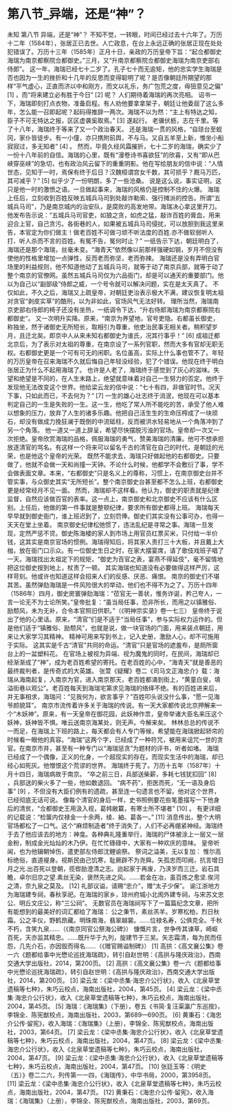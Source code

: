 # 第八节_异端，还是“神”？

未知
第八节
异端，还是“神”？
不知不觉，一转眼，时间已经过去十六年了。万历十二年（1584年），张居正已去世。人亡政息，在台上永远正确的张居正现在处处犯错误了。万历十三年（1585年）正月十日，亲政的万历皇帝下旨：“起佥都御史海瑞为南京都察院佥都御史。”三月，又“升南京都察院佥都御史海瑞为南京吏部右侍郎”。
这一年，海瑞已经七十二岁了。孔子七十而无逾矩，他的忠实学生海瑞是否也因为一生的挫折和十几年的反思而变得聪明了呢？是否像朝廷所期望的那样“平气虚心，正直而济以中和刚方，而文以礼乐，务广包荒之度，毋狃意见之偏”
[1]
，而“将来建立必有胜于今日”
[2]
呢？
人们期待着海瑞的再次亮相。
诏书一下，海瑞即刻打点衣物，准备启程。有人劝他要拿拿架子，朝廷让他委屈了这么多年，怎么能一召即起呢？起码得推辞一两次。海瑞不以为然：“主上有特达之知，臣子不可无特达之报，区区虚袭奚取焉。”
[3]
遂起行。
老骥伏枥，志在千里。等了十八年，海瑞终于等来了又一个政治春天。
还是海瑞一贯的风格，“自琼台至蚬冈，家仆皆徒步。有一小僮，亦只携附前舆，不与马。又自五羊至上新，惟坐小船寂寂过，多无知者”
[4]
。
然而，毕竟久经风霜摧折，七十二岁的海瑞，确实少了一份十八年前的自信。海瑞的心里，既有“漫卷诗书喜欲狂”的欣喜，又有“即从巴峡穿巫峡”的急切，也有政治风云留下的重重阴影。他在写给朋友的信中说：“人情世态，见知于一时，焉保有终于后日？汉魏桓谓宫女千数，其可损乎？厩马万匹，其可减乎？”
[5]
似乎少了一份明朗，多了一些沧桑。
说是这么说，事实证明，这只是他一时的激愤之语。一旦做起事来，海瑞的风格仍是控制不住的火爆。
海瑞上任后，立刻收到百姓反映五城兵马司到处敲诈勒索、强行摊派的控告。所谓“五城兵马司”，乃是南京城内的治安队，是腐败的高发地带。海瑞决心拿这里开刀。他发布告示说：“五城兵马司官吏，如狼之贪，如虎之猛，敲诈百姓的膏血，用来迎合上官，自己贪污。各街巷的人，如果被五城兵马司侵扰，可以放胆到我这里来告，本官定为你们做主！做老百姓不可做刁顽不听法度的百姓.亦不做软弱听人打、听人杀而不言的百姓。有冤不告，冤何时止？”
一纸告示下达，朝廷明白了，海瑞还是那个海瑞，丝毫未变。“海青天”依然像以前那样强硬如钢，岁月不但没有使他的性格里增加一点弹性，反而老而弥坚，老而弥辣。
海瑞还是没有弄明白官场里的利益规则，他不知道他动了五城兵马司，就等于动了南京兵部，就等于动了整个南京的官僚网。虽然五城兵马司仅为六品衙门，却是可以通天的重要部门。他以为自己以“副部级”侍郎之威，一个号令就可以解决问题，实在是太天真了。
不仅如此，不久之后，海瑞又上疏皇帝，对朝廷吏治表示极大不满，建议恢复明太祖对贪官“剥皮实草”的酷刑，以为非如此，官场风气无法好转。
理所当然，海瑞南京吏部右侍郎的椅子还没有坐热，一纸调令下达，“升右侍郎海瑞为南京都察院右都御史”。
又一次明升实降。原来，“南京为养望地，官号吏隐。右都虽长御史，称独坐，然于诸御史无所短长，取相引为尊重，他吏治民事无相关者。稍积望岁月，且迁北矣。即京中人从来未知右都御史为谁氏，况其行事乎！”
[6]
成祖迁都北京后，为了表示对太祖的尊重，在南京设了一系列官职，然而大多有官却无职无权。右都御史更是一个可有可无的闲职。名位虽高，实际上什么事也管不了。年轻的万历皇帝在召来海瑞不久就后悔自己年轻没经验，犯了个错误。他现在终于明白张居正为什么不起用海瑞了。
也许是人老了，海瑞终于感觉到了灰心的滋味。失望和绝望是不同的，在人生末路上，绝望就意味着对自己一生努力的否定。他终于发现他无法改变这个世界。他给梁云龙的信中说：“七十有四，非做官时节。况天下事，只如此而已，不去何为？”
[7]
一生的雄心壮志终于消泯，他现在可以基本判定自己的一生是失败的一生。这一生，他吃了常人所不能吃的苦，承受了他人难以想象的压力，放弃了人生的诸多乐趣。他把自己活生生的生命压榨成了一块顽石，却没有做成力挽狂澜于既倒的中流砥柱，反而被洪水轻易地从一个角落冲到了另一个角落。
他一道又一道上辞呈，希望尽快摆脱污浊的官场。皇帝却一次又一次拒绝。皇帝欣赏海瑞的品格，佩服海瑞的勇气，赞美海瑞的清廉。他可不想承担放逐清官的骂名。有这样一个将来可以留名千古的清官在自己的时代，是朝廷的光荣，也是他这个皇帝的光荣。
既然不能求去，海瑞只好做起他的右都御史。只要做了，他就不会做一天和尚撞一天钟。不论什么时候，他都学不会敷衍了事，学不会做表面文章。本来，“右都御史”只是名义上的尊称，习惯上，在南京御史台并不管实事，与众御史其实“无所短长”。整个南京御史台甚至都不怎么上班，右都御史更是经常经月不见一面。
然而，海瑞却不这样看。他认为，御史的职责就是纪律监督，自然应该做百官的表率。这一点上，南京御史和北京御史不应该有什么区别。上任后，他做的第一件事就是整顿纪律，要求所有御史都得上班。
海瑞每天早早就到御史衙门，谁上班迟到了，立刻罚俸。御史们其实没有公事可办，也得一天天在堂上坐着。
南京御史纪律松弛惯了，违法乱纪是寻常之事。海瑞一旦发现，定然严惩不贷。御史陈海楼的家人到市场上用官员红票买米，只付给一半价钱，这其实是南京官场的惯例。海瑞得知后，将其家人责打三十大板，并且戴上大枷，放在衙门口示众。有一位御史生日之时，在家大摆宴席，请了歌伎戏班子唱了一天。海瑞找出太祖定下的规矩，“御史为百官之表，宴燕不得延伎”，毫不留情地把这位御史按到地上，杖责了一顿。
其实海瑞也知道没有必要做得这样严厉，这样苛刻。他或许也知道这样会招来人们的反感、厌恶、痛恨。
南京的御史们不堪其苦。虽然弹劾海瑞是一件风险很大的举动，他们也不得不为之了。万历十四年（1586年）四月，御史房寰弹劾海瑞：“莅官无一善状，惟务诈诞，矜己夸人，一言一论无不为士论所笑。”皇帝批复：“虽当局任事，恐非所长，而用之以镇雅俗、励颓风，未为无补，合令本官照旧供职。”（《明神宗实录》卷一七三）
皇帝终于说出了他的心里话。原来，“清官”们是不适于“当局任事”，参与实际权力运作的。但是他们适于“镇雅俗、励颓风”，也就是说，做一块官场的门面，用来装点朝廷，用来让大家学习其精神。
精神可用来写到书上，记入史册，激励人心，却不可施用于实际。
这其实是千古“清官”共同的命运。“清官”只是官场的遮羞布，是厕所窗台上的一盆塑料花。
在官场上被视为异端、视为魔鬼的同时，在民间，海瑞却已经渐渐成了“神”，成为老百姓希望的寄托。在老百姓的心中，“海青天”就是善恶的最终裁判者，是传奇式的大英雄。
张萱《疑耀》卷二《司马文正海忠介》载：海瑞从海南起复，入南京为官，进入南京那天，老百姓都涌到街上，“黄童白叟，填溢街巷以观公”。老百姓每天到海瑞宅第求见海瑞的络绎不绝。有的百姓进来后，并无事相求，海瑞问：“见我何为，欲言事乎？”百姓叩头说没什么事，“愿一见海爷颜貌耳”。
南京市流传着许多关于海瑞的传说。有一天大家都传说北京押解来一个“木妖神”。原来，有一天皇帝在御花园，此妖神作祟，皇帝举诸大臣名来压这个妖神，妖神皆不惧。唯云送南京海某处，则无声。今解来矣。
林林总总的传说不一而足，在海瑞上下班的路上，每天都会有人专门等候，希望能在海瑞掀起轿帘的时候看一眼他的真容。“海瑞”这两个字，已经成了一种符咒，被用来诅咒一世的贪官。在南京市井，甚至有一种专门以“海瑞惩贪”为题材的评书，听者如堵。
海瑞已经成了一个偶像，正义的化身，一个超现实的存在。而现实生活中的海瑞，却已经心如死灰。他憎恨这个荒谬的世界。
海瑞终于死了。万历十五年（1587年）十月十四日，海瑞病故于南京。
“卒之前三日，兵部送柴薪，多耗七钱犹扣回”
[8]
，兵部送的柴火多了一些，他如数退回。
“病不药”，拒医而死，“无一语及身后事”
[9]
，不但没有大臣们例有的遗疏，甚至连一句遗言也不留。他对这个世界，已经彻底无话可说。
像每个清官的身后一样，史书照例要花些笔墨描写一下他身后的清贫，“佥都御史王用汲入视，葛帏敝籯，有寒士所不堪者”
[10]
。
有更详细的记载说：“检箧内仅禄金一十余两，绫、紬、葛各一。”
[11]
消息传出，整个大明官场都松了一口气。这个“麻烦制造者”终于消失了，人们不必再绷紧神经。海瑞终于去了他应该去的地方：神龛。各种典礼隆重举行，海瑞的尸体被涂上一层又一层金粉，制成金光灿灿的木乃伊。在忙忙碌碌中，大家有一种欢庆的意味。
皇帝听闻，也为他辍朝悼伤，遣吏部左侍郎沈鲤谕祭。
祭词之溢美，无以复加：
惟尔高标绝俗，直道褆身。视斯民由己饥寒，耻厥辟不为尧舜。矢孤忠而叩阙，抗言增日月之光.出百死以登朝，揽辔励澄清之志。迨起家于再废，乃浃岁而三迁。岩石具瞻，卓尔旧京之望.素丝无染，褒然先进之风。……若金在冶，虽百炼之愈坚.俟河之清，奈九泉之莫及。
[12]
礼部议谥，请赐“忠介”，赠“太子少保”。
谕江浙地方为海瑞建专祠，春秋享祀。在海瑞的家乡，琼州府城小北阂外建专祠，与宋苏文忠公、明丘文庄公，称“三公祠”。
无数官员在海瑞祠写下了一篇篇纪念文章，把所有能想到的最美好的词汇都给了海瑞：
公之秉节，素丝羔羊。岁寒松柏，烈日秋霜。公之丰仪，野鹤昂藏。明珠南海，翡翠越裳。……位禄名寿，公俱克全。千秋不朽，含笑九泉……（《南京同官公祭海公碑》）
慷慨片言，世争传其谏草，崎岖百死，天亦监其精忠。……既升华于九列，旋建节于三吴。矢志霜清，每为民而任怨，几先介石，亦因毁而得名……（《赠官赐谥制碑》）
[1]
高拱：《高文襄公集》卷一六《题都给事中光懋论巡抚海瑞疏》，转引自赵世明：《高拱与隆庆政治》，西南交通大学出版社，2014，第200页。
[2]
高拱：《高文襄公集》卷一六《题都给事中光懋论巡抚海瑞疏》，转引自赵世明：《高拱与隆庆政治》，西南交通大学出版社，2014，第200页。
[3]
梁云龙：《梁中丞集·海忠介公行状》，收入《北泉草堂遗稿等七种》，朱巧云校点，海南出版社，2004，第45页。
[4]
梁云龙：《梁中丞集·海忠介公行状》，收入《北泉草堂遗稿等七种》，朱巧云校点，海南出版社，2004，第45页。
[5]
海瑞：《海瑞集》（下册），卷五《书简·复汪渠瀛广东巡按》，李锦全、陈宪猷校点，海南出版社，2003，第689—690页。
[6]
黄秉石：《海忠介公传·留宪》，收入海瑞：《海瑞集》（上册），李锦全、陈宪猷校点，海南出版社，2003，第64页。
[7]
梁云龙：《梁中丞集·海忠介公行状》，收入《北泉草堂遗稿等七种》，朱巧云校点，海南出版社，2004，第47页。
[8]
梁云龙：《梁中丞集·海忠介公行状》，收入《北泉草堂遗稿等七种》，朱巧云校点，海南出版社，2004，第47页。
[9]
梁云龙：《梁中丞集·海忠介公行状》，收入《北泉草堂遗稿等七种》，朱巧云校点，海南出版社，2004，第47页。
[10]
张廷玉等：《明史（五）》卷二二六，列传第一一四，《海瑞传》，中华书局，2000，第3958页。
[11]
梁云龙：《梁中丞集·海忠介公行状》，收入《北泉草堂遗稿等七种》，朱巧云校点，海南出版社，2004，第47页。
[12]
黄秉石：《海忠介公传·留宪》，收入海瑞：《海瑞集》（上册），李锦全、陈宪猷校点，海南出版社，2003，第69页。